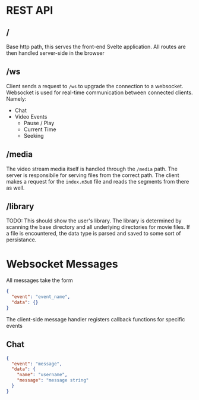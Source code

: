 # REST API

## /

Base http path, this serves the front-end Svelte application. All routes are then handled server-side in the browser

## /ws

Client sends a request to `/ws` to upgrade the connection to a websocket. Websocket is used for real-time 
communication between connected clients. Namely:
  - Chat
  - Video Events
    - Pause / Play
    - Current Time
    - Seeking

## /media

The video stream media itself is handled through the `/media` path. The server is responsibile for serving files from 
the correct path. The client makes a request for the `index.m3u8` file and reads the segments from there as well.


## /library

TODO: This should show the user's library. The library is determined by scanning the base directory and all underlying 
directories for movie files. If a file is encountered, the data type is parsed and saved to some sort of persistance.


# Websocket Messages

All messages take the form 
```json
{
  "event": "event_name",
  "data": {}
}
```
The client-side message handler registers callback functions for specific events


## Chat
```json
{
  "event": "message",
  "data": {
    "name": "username",
    "message": "message string"
  }
}
```